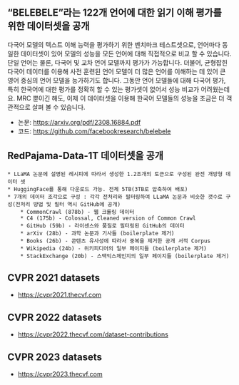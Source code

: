 ## “BELEBELE”라는 122개 언어에 대한 읽기 이해 평가를 위한 데이터셋을 공개

다국어 모델의 텍스트 이해 능력을 평가하기 위한 벤치마크 테스트셋으로, 언어마다 동일한 데이터셋이 있어 모델의 성능을 모든 언어에 대해 직접적으로 비교 할 수 있습니다. 
단일 언어는 물론, 다국어 및 교차 언어 모델까지 평가가 가능합니다.
더불어, 균형잡힌 다국어 데이터를 이용해 사전 훈련된 언어 모델이 더 많은 언어를 이해하는 데 있어 큰 영어 중심의 언어 모델을 능가하기도 합니다. 
그동안 언어 모델들에 대해 다국어 평가, 특히 한국어에 대한 평가를 정확히 할 수 있는 평가셋이 없어서 성능 비교가 어려웠는데요. 
MRC 뿐이긴 해도, 이제 이 데이터셋을 이용해 한국어 모델들의 성능을 조금은 더 객관적으로 살펴 볼 수 있습니다. 

- 논문: https://arxiv.org/pdf/2308.16884.pdf
- 코드: https://github.com/facebookresearch/belebele

## RedPajama-Data-1T 데이터셋을 공개
    * LLaMA 논문에 설명된 레시피에 따라서 생성한 1.2조개의 토큰으로 구성된 완전 개방형 데이터 셋
    * HuggingFace를 통해 다운로드 가능. 전체 5TB(3TB로 압축하여 배포)
    * 7개의 데이터 조각으로 구성 : 각각 전처리와 필터링하여 LLaMA 논문과 비슷한 갯수로 구성(전처리 방법 및 필터 역시 GitHub에 공개)
        * CommonCrawl (878b) - 웹 크롤링 데이터
        * C4 (175b) - Colossal, Cleaned version of Common Crawl
        * GitHub (59b) - 라이센스와 품질로 필터링된 GitHub의 데이터
        * arXiv (28b) - 과학 논문과 기사들 (boilerplate 제거)
        * Books (26b) - 콘텐츠 유사성에 따라서 중복을 제거한 공개 서적 Corpus
        * Wikipedia (24b) - 위키피디어의 일부 페이지들 (boilerplate 제거)
        * StackExchange (20b) - 스택익스체인지의 일부 페이지들 (boilerplate 제거)
        
## CVPR 2021 datasets
 - https://cvpr2021.thecvf.com

## CVPR 2022 datasets
 - https://cvpr2022.thecvf.com/dataset-contributions
   
## CVPR 2023 datasets
 - https://cvpr2023.thecvf.com 
